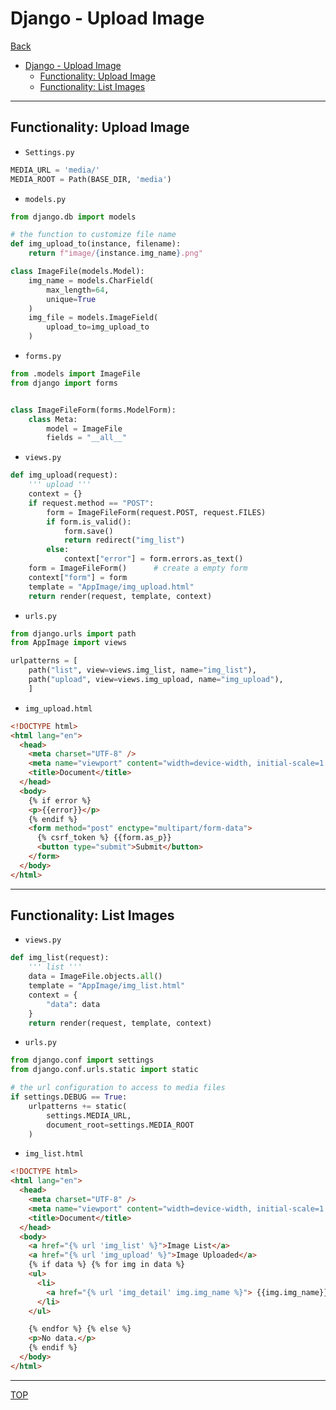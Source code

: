 # Django - Upload Image

[Back](../index.md)

- [Django - Upload Image](#django---upload-image)
  - [Functionality: Upload Image](#functionality-upload-image)
  - [Functionality: List Images](#functionality-list-images)

---

## Functionality: Upload Image

- `Settings.py`

```py
MEDIA_URL = 'media/'
MEDIA_ROOT = Path(BASE_DIR, 'media')
```

- `models.py`

```py
from django.db import models

# the function to customize file name
def img_upload_to(instance, filename):
    return f"image/{instance.img_name}.png"

class ImageFile(models.Model):
    img_name = models.CharField(
        max_length=64,
        unique=True
    )
    img_file = models.ImageField(
        upload_to=img_upload_to
    )
```

- `forms.py`

```py
from .models import ImageFile
from django import forms


class ImageFileForm(forms.ModelForm):
    class Meta:
        model = ImageFile
        fields = "__all__"

```

- `views.py`

```py
def img_upload(request):
    ''' upload '''
    context = {}
    if request.method == "POST":
        form = ImageFileForm(request.POST, request.FILES)
        if form.is_valid():
            form.save()
            return redirect("img_list")
        else:
            context["error"] = form.errors.as_text()
    form = ImageFileForm()      # create a empty form
    context["form"] = form
    template = "AppImage/img_upload.html"
    return render(request, template, context)
```

- `urls.py`

```py
from django.urls import path
from AppImage import views

urlpatterns = [
    path("list", view=views.img_list, name="img_list"),
    path("upload", view=views.img_upload, name="img_upload"),
    ]
```

- `img_upload.html`

```html
<!DOCTYPE html>
<html lang="en">
  <head>
    <meta charset="UTF-8" />
    <meta name="viewport" content="width=device-width, initial-scale=1.0" />
    <title>Document</title>
  </head>
  <body>
    {% if error %}
    <p>{{error}}</p>
    {% endif %}
    <form method="post" enctype="multipart/form-data">
      {% csrf_token %} {{form.as_p}}
      <button type="submit">Submit</button>
    </form>
  </body>
</html>
```

---

## Functionality: List Images

- `views.py`

```py
def img_list(request):
    ''' list '''
    data = ImageFile.objects.all()
    template = "AppImage/img_list.html"
    context = {
        "data": data
    }
    return render(request, template, context)
```

- `urls.py`

```py
from django.conf import settings
from django.conf.urls.static import static

# the url configuration to access to media files
if settings.DEBUG == True:
    urlpatterns += static(
        settings.MEDIA_URL,
        document_root=settings.MEDIA_ROOT
    )

```

- `img_list.html`

```html
<!DOCTYPE html>
<html lang="en">
  <head>
    <meta charset="UTF-8" />
    <meta name="viewport" content="width=device-width, initial-scale=1.0" />
    <title>Document</title>
  </head>
  <body>
    <a href="{% url 'img_list' %}">Image List</a>
    <a href="{% url 'img_upload' %}">Image Uploaded</a>
    {% if data %} {% for img in data %}
    <ul>
      <li>
        <a href="{% url 'img_detail' img.img_name %}"> {{img.img_name}} </a>
      </li>
    </ul>

    {% endfor %} {% else %}
    <p>No data.</p>
    {% endif %}
  </body>
</html>
```

---

[TOP](#django---upload-image)
